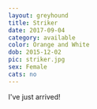 ```yaml
---
layout: greyhound
title: Striker
date: 2017-09-04
category: available
color: Orange and White
dob: 2015-12-02
pic: striker.jpg
sex: Female
cats: no
---
```


I've just arrived!
